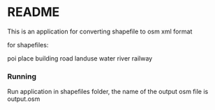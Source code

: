 # README #

This is an application for converting shapefile to osm xml format

for shapefiles:

poi
place
building
road
landuse
water
river
railway

### Running ###

Run application in shapefiles folder, the name of the output osm file is output.osm
